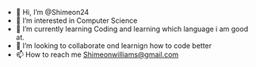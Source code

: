 - 👋 Hi, I’m @Shimeon24
- 👀 I’m interested in Computer Science
- 🌱 I’m currently learning Coding and learning which language i am good at.
- 💞️ I’m looking to collaborate ond learnign how to code better
- 📫 How to reach me Shimeonwilliams@gmail.com

<!---
Shimeon24/Shimeon24 is a ✨ special ✨ repository because its `README.md` (this file) appears on your GitHub profile.
You can click the Preview link to take a look at your changes.
--->
